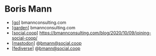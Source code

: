 # Boris Mann

- [[go]] bmannconsulting.com
- [[garden]] bmannconsulting.com
- [[social.coop]] https://bmannconsulting.com/blog/2020/10/09/joining-social-coop/ 
- [[mastodon]] @bmann@social.coop
- [[fediverse]] @bmann@social.coop


[//begin]: # "Autogenerated link references for markdown compatibility"
[go]: go "Go"
[garden]: garden "Garden"
[social.coop]: social.coop "social.coop"
[mastodon]: mastodon "Mastodon"
[fediverse]: fediverse "Fediverse"
[//end]: # "Autogenerated link references"